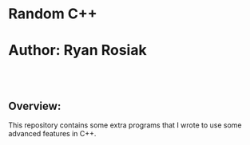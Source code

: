 # Random C++
# Author: Ryan Rosiak
<br /> <br />
## Overview:
This repository contains some extra programs that I wrote to use some advanced features in C++.
